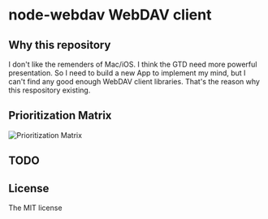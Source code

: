 node-webdav WebDAV client
===========

## Why this repository
I don't like the remenders of Mac/iOS. I think the GTD need more powerful presentation. So I need to build a new App to implement my mind, but I can't find any good enough WebDAV client libraries. That's the reason why this respository existing.

## Prioritization Matrix
![Prioritization Matrix](https://raw.github.com/JacksonTian/node-webdav-client/master/figures/todo.png)

## TODO

## License
The MIT license
